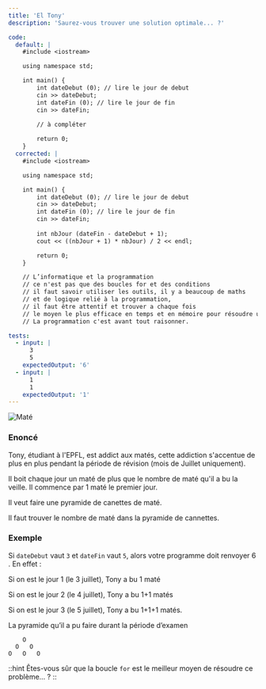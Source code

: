 ```yaml
---
title: 'El Tony'
description: 'Saurez-vous trouver une solution optimale... ?'

code:
  default: |
    #include <iostream>

    using namespace std;

    int main() {
        int dateDebut (0); // lire le jour de debut
        cin >> dateDebut;
        int dateFin (0); // lire le jour de fin
        cin >> dateFin;
            
        // à compléter

        return 0;
    }
  corrected: |
    #include <iostream>

    using namespace std;

    int main() {
        int dateDebut (0); // lire le jour de debut
        cin >> dateDebut;
        int dateFin (0); // lire le jour de fin
        cin >> dateFin;
            
        int nbJour (dateFin - dateDebut + 1);
        cout << ((nbJour + 1) * nbJour) / 2 << endl;

        return 0;
    }

    // L’informatique et la programmation
    // ce n'est pas que des boucles for et des conditions
    // il faut savoir utiliser les outils, il y a beaucoup de maths
    // et de logique relié à la programmation,
    // il faut être attentif et trouver a chaque fois
    // le moyen le plus efficace en temps et en mémoire pour résoudre un problème.
    // La programmation c'est avant tout raisonner.

tests:
  - input: |
      3
      5
    expectedOutput: '6'
  - input: |
      1
      1
    expectedOutput: '1'
---
```


![Maté](/banner/tony.png)

### Enoncé

Tony, étudiant à l'EPFL, est addict aux matés, cette addiction s'accentue de plus en plus pendant la période de révision (mois de Juillet uniquement).

Il boit chaque jour un maté de plus que le nombre de maté qu'il a bu la veille. Il commence par 1 maté le premier jour.

Il veut faire une pyramide de canettes de maté.

Il faut trouver le nombre de maté dans la pyramide de cannettes.

### Exemple

Si `dateDebut` vaut `3` et `dateFin` vaut `5`, alors votre programme doit renvoyer 6 . En effet :

Si on est le jour 1 (le 3 juillet), Tony a bu 1 maté

Si on est le jour 2 (le 4 juillet), Tony a bu 1+1 matés

Si on est le jour 3 (le 5 juillet), Tony a bu 1+1+1 matés.

La pyramide qu’il a pu faire durant la période d’examen

```
    O
  O   O
O   O   O
```

::hint
Êtes-vous sûr que la boucle `for` est le meilleur moyen de résoudre ce problème… ?
::
